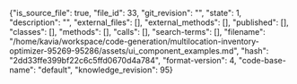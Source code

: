 {"is_source_file": true, "file_id": 33, "git_revision": "", "state": 1, "description": "", "external_files": [], "external_methods": [], "published": [], "classes": [], "methods": [], "calls": [], "search-terms": [], "filename": "/home/kavia/workspace/code-generation/multilocation-inventory-optimizer-95269-95286/assets/ui_component_examples.md", "hash": "2dd33ffe399bf22c6c5ffd0670d4a784", "format-version": 4, "code-base-name": "default", "knowledge_revision": 95}
